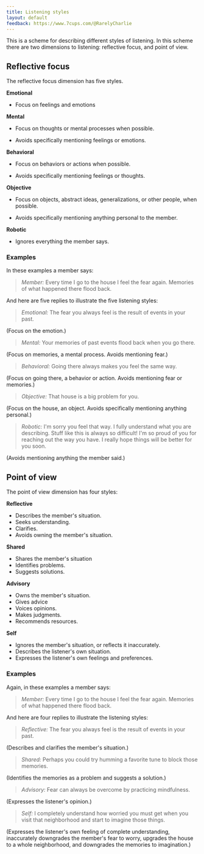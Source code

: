 ```yaml
---
title: Listening styles
layout: default
feedback: https://www.7cups.com/@RarelyCharlie
---
```

<style>#content h2 {font-size: 26px;}</style>

This is a scheme for describing different styles of listening. In this scheme there are two dimensions to listening: reflective focus, and point of view.

## Reflective focus
The reflective focus dimension has five styles.

**Emotional**

- Focus on feelings and emotions

**Mental**

- Focus on thoughts or mental processes when possible.

- Avoids specifically mentioning feelings or emotions.

**Behavioral**

- Focus on behaviors or actions when possible.

- Avoids specifically mentioning feelings or thoughts.

**Objective**

- Focus on objects, abstract ideas, generalizations, or other people, when possible.

- Avoids specifically mentioning anything personal to the member.

**Robotic**

- Ignores everything the member says.


### Examples
In these examples a member says:

<blockquote><em>Member:</em> Every time I go to the house I feel the fear again. Memories of what happened there flood back.</blockquote>

And here are five replies to illustrate the five listening styles:

<blockquote><em>Emotional:</em> The fear you always feel is the result of events in your past.</blockquote>

(Focus on the emotion.)

<blockquote><em>Mental:</em> Your memories of past events flood back when you go there.</blockquote>

(Focus on memories, a mental process. Avoids mentioning fear.)

<blockquote><em>Behavioral:</em> Going there always makes you feel the same way.</blockquote>

(Focus on going there, a behavior or action. Avoids mentioning fear or memories.)

<blockquote><em>Objective:</em> That house is a big problem for you.</blockquote>

(Focus on the house, an object. Avoids specifically mentioning anything personal.)

<blockquote><em>Robotic:</em> I'm sorry you feel that way. I fully understand what you are describing. Stuff like this is always so difficult! I'm so proud of you for reaching out the way you have. I really hope things will be better for you soon.</blockquote>

(Avoids mentioning anything the member said.)


## Point of view
The point of view dimension has four styles:

**Reflective**

- Describes the member's situation.
- Seeks understanding.
- Clarifies.
- Avoids owning the member's situation.

**Shared**

- Shares the member's situation
- Identifies problems.
- Suggests solutions.

**Advisory**

- Owns the member's situation.
- Gives advice
- Voices opinions.
- Makes judgments.
- Recommends resources.

**Self**

- Ignores the member's situation, or reflects it inaccurately.
- Describes the listener's own situation.
- Expresses the listener's own feelings and preferences.


### Examples
Again, in these examples a member says:

<blockquote><em>Member:</em> Every time I go to the house I feel the fear again. Memories of what happened there flood back.</blockquote>

And here are four replies to illustrate the listening styles:

<blockquote><em>Reflective:</em> The fear you always feel is the result of events in your past.</blockquote>

(Describes and clarifies the member's situation.)

<blockquote><em>Shared:</em> Perhaps you could try humming a favorite tune to block those memories.</blockquote>

(Identifies the memories as a problem and suggests a solution.)

<blockquote><em>Advisory:</em> Fear can always be overcome by practicing mindfulness.</blockquote>

(Expresses the listener's opinion.)

<blockquote><em>Self:</em> I completely understand how worried you must get when you visit that neighborhood and start to imagine those things.</blockquote>

(Expresses the listener's own feeling of complete understanding, inaccurately downgrades the member's fear to worry, upgrades the house to a whole neighborhood, and downgrades the memories to imagination.)


